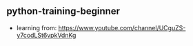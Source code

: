 ## python-training-beginner
- learning from: https://www.youtube.com/channel/UCguZS-y7codLSt6vpkVdnKg
